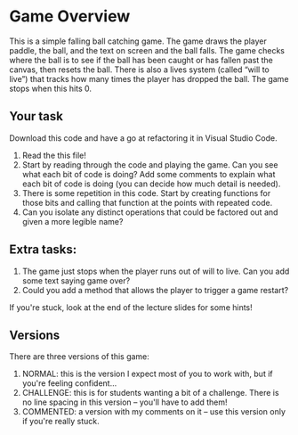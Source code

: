# Game Overview
This is a simple falling ball catching game. The game draws the player paddle, the ball, and the text on screen and the ball falls. The game checks where the ball is to see if the ball has been caught or has fallen past the canvas, then resets the ball. There is also a lives system (called “will to live”) that tracks how many times the player has dropped the ball. The game stops when this hits 0.

## Your task
Download this code and have a go at refactoring it in Visual Studio Code.

1. Read the this file!
2. Start by reading through the code and playing the game. Can you see what each bit of code is doing? Add some comments to explain what each bit of code is doing (you can decide how much detail is needed).
3. There is some repetition in this code. Start by creating functions for those bits and calling that function at the points with repeated code.
4. Can you isolate any distinct operations that could be factored out and given a more legible name?

## Extra tasks:

1. The game just stops when the player runs out of will to live. Can you add some text saying game over?
2. Could you add a method that allows the player to trigger a game restart?

If you're stuck, look at the end of the lecture slides for some hints!

## Versions
There are three versions of this game:
1. NORMAL: this is the version I expect most of you to work with, but if you're feeling confident...
2. CHALLENGE: this is for students wanting a bit of a challenge. There is no line spacing in this version – you'll have to add them!
3. COMMENTED: a version with my comments on it – use this version only if you're really stuck.
